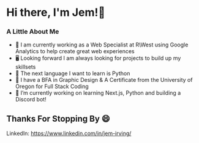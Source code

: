 # Hi there, I'm Jem!👋

### A Little About Me
- 🔭 I am currently working as a Web Specialist at R\West using Google Analytics to help create great web experiences
- 🖥️ Looking forward I am always looking for projects to build up my skillsets
- 🧠 The next language I want to learn is Python
- 🏫 I have a BFA in Graphic Design & A Certificate from the University of Oregon for Full Stack Coding
- 🔭 I’m currently working on learning Next.js, Python and building a Discord bot!

## Thanks For Stopping By 😄
LinkedIn: https://www.linkedin.com/in/jem-irving/
<!--
**irvingjem/irvingjem** is a ✨ _special_ ✨ repository because its `README.md` (this file) appears on your GitHub profile.

Here are some ideas to get you started:

- 🔭 I’m currently working on ...
- 🌱 I’m currently learning ...
- 👯 I’m looking to collaborate on ...
- 🤔 I’m looking for help with ...
- 💬 Ask me about ...
- 📫 How to reach me: ...
- 😄 Pronouns: ...
- ⚡ Fun fact: ...
-->

